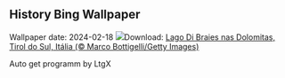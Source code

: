 ## History Bing Wallpaper
Wallpaper date: 2024-02-18
![](https://www.bing.com/th?id=OHR.LakeDolomites_PT-BR5853675668_UHD.jpg&w=1000)Download: [Lago Di Braies nas Dolomitas, Tirol do Sul, Itália (© Marco Bottigelli/Getty Images)](https://www.bing.com/th?id=OHR.LakeDolomites_PT-BR5853675668_UHD.jpg)

Auto get programm by LtgX
